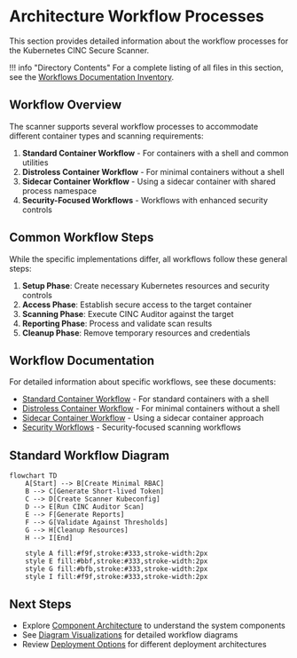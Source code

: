 # Architecture Workflow Processes

This section provides detailed information about the workflow processes for the Kubernetes CINC Secure Scanner.

!!! info "Directory Contents"
    For a complete listing of all files in this section, see the [Workflows Documentation Inventory](inventory.md).

## Workflow Overview

The scanner supports several workflow processes to accommodate different container types and scanning requirements:

1. **Standard Container Workflow** - For containers with a shell and common utilities
2. **Distroless Container Workflow** - For minimal containers without a shell
3. **Sidecar Container Workflow** - Using a sidecar container with shared process namespace
4. **Security-Focused Workflows** - Workflows with enhanced security controls

## Common Workflow Steps

While the specific implementations differ, all workflows follow these general steps:

1. **Setup Phase**: Create necessary Kubernetes resources and security controls
2. **Access Phase**: Establish secure access to the target container
3. **Scanning Phase**: Execute CINC Auditor against the target
4. **Reporting Phase**: Process and validate scan results
5. **Cleanup Phase**: Remove temporary resources and credentials

## Workflow Documentation

For detailed information about specific workflows, see these documents:

- [Standard Container Workflow](standard-container.md) - For standard containers with a shell
- [Distroless Container Workflow](distroless-container.md) - For minimal containers without a shell
- [Sidecar Container Workflow](sidecar-container.md) - Using a sidecar container approach
- [Security Workflows](security-workflows.md) - Security-focused scanning workflows

## Standard Workflow Diagram

```mermaid
flowchart TD
    A[Start] --> B[Create Minimal RBAC]
    B --> C[Generate Short-lived Token]
    C --> D[Create Scanner Kubeconfig]
    D --> E[Run CINC Auditor Scan]
    E --> F[Generate Reports]
    F --> G[Validate Against Thresholds]
    G --> H[Cleanup Resources]
    H --> I[End]

    style A fill:#f9f,stroke:#333,stroke-width:2px
    style E fill:#bbf,stroke:#333,stroke-width:2px
    style G fill:#bfb,stroke:#333,stroke-width:2px
    style I fill:#f9f,stroke:#333,stroke-width:2px
```

## Next Steps

- Explore [Component Architecture](../components/index.md) to understand the system components
- See [Diagram Visualizations](../diagrams/index.md) for detailed workflow diagrams
- Review [Deployment Options](../deployment/index.md) for different deployment architectures